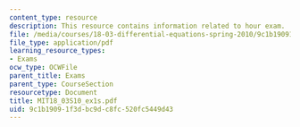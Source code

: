 ```yaml
---
content_type: resource
description: This resource contains information related to hour exam.
file: /media/courses/18-03-differential-equations-spring-2010/9c1b19091f3dbc9dc8fc520fc5449d43_MIT18_03S10_ex1s.pdf
file_type: application/pdf
learning_resource_types:
- Exams
ocw_type: OCWFile
parent_title: Exams
parent_type: CourseSection
resourcetype: Document
title: MIT18_03S10_ex1s.pdf
uid: 9c1b1909-1f3d-bc9d-c8fc-520fc5449d43
---
```

